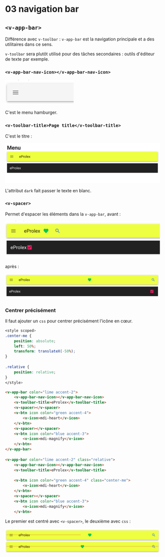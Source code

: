 # 03 navigation bar

## `<v-app-bar>`

Différence avec `v-toolbar` : `v-app-bar` est la navigation principale et a des utilitaires dans ce sens.

`v-toolbar` sera plutôt utilisé pour des tâches secondaires : outils d'éditeur de texte par exemple.



### `<v-app-bar-nav-icon></v-app-bar-nav-icon>`

<img src="assets/nav-hamburger.png" alt="nav-hamburger" style="zoom:50%;" />

C'est le menu hamburger.

### `<v-toolbar-title>Page title</v-toolbar-title>`

C'est le titre :

<img src="assets/page-title.png" alt="page-title" style="zoom:50%;" />

L'attribut `dark` fait passer le texte en blanc.

### `<v-spacer>`

Permet d'espacer les éléments dans la `v-app-bar`, avant :

<img src="assets/v-spacer.png" alt="v-spacer" style="zoom:50%;" />

après :

<img src="assets/Screenshot 2020-12-25 at 09.22.11.png" alt="Screenshot 2020-12-25 at 09.22.11" style="zoom:50%;" />



### Centrer précisément

Il faut ajouter un `css` pour centrer précisément  l'icône en cœur.

```css
<style scoped>
.center-me {
    position: absolute;
    left: 50%;
    transform: translateX(-50%);
}

.relative {
    position: relative;
}
</style>
```

```html
<v-app-bar color="lime accent-2">
    <v-app-bar-nav-icon></v-app-bar-nav-icon>
    <v-toolbar-title>eProlex</v-toolbar-title>
    <v-spacer></v-spacer>
    <v-btn icon color="green accent-4">
        <v-icon>mdi-heart</v-icon>
    </v-btn>
    <v-spacer></v-spacer>
    <v-btn icon color="blue accent-3">
        <v-icon>mdi-magnify</v-icon>
    </v-btn>
</v-app-bar>

<v-app-bar color="lime accent-2" class="relative">
    <v-app-bar-nav-icon></v-app-bar-nav-icon>
    <v-toolbar-title>eProlex</v-toolbar-title>

    <v-btn icon color="green accent-4" class="center-me">
        <v-icon>mdi-heart</v-icon>
    </v-btn>
    <v-spacer></v-spacer>
    <v-btn icon color="blue accent-3">
        <v-icon>mdi-magnify</v-icon>
    </v-btn>
```

Le premier est centré avec `<v-spacer>`, le deuxième avec `css` :

<img src="assets/equi-center.png" alt="equi-center" style="zoom:50%;" />

